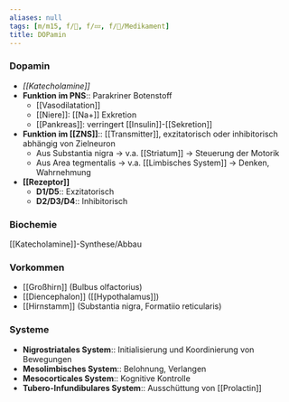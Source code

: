 ```yaml
---
aliases: null
tags: [m/m15, f/🧠, f/💤, f/💊/Medikament]
title: DOPamin
---
```

### Dopamin 
- *[[Katecholamine]]*
- **Funktion im PNS**:: Parakriner Botenstoff
	- [[Vasodilatation]]
	- [[Niere]]: [[Na+]] Exkretion
	- [[Pankreas]]: verringert [[Insulin]]-[[Sekretion]]
- **Funktion im [[ZNS]]**:: [[Transmitter]], exzitatorisch oder inhibitorisch abhängig von Zielneuron
	- Aus Substantia nigra → v.a. [[Striatum]] → Steuerung der Motorik
	- Aus Area tegmentalis → v.a. [[Limbisches System]] → Denken, Wahrnehmung
- **[[Rezeptor]]**
	- **D1/D5**:: Exzitatorisch
	- **D2/D3/D4**:: Inhibitorisch
### Biochemie
[[Katecholamine]]-Synthese/Abbau

### Vorkommen
- [[Großhirn]] (Bulbus olfactorius)
- [[Diencephalon]] ([[Hypothalamus]])
- [[Hirnstamm]] (Substantia nigra, Formatiio reticularis)

### Systeme
- **Nigrostriatales System**:: Initialisierung und Koordinierung von Bewegungen
- **Mesolimbisches System**:: Belohnung, Verlangen
- **Mesocorticales System**:: Kognitive Kontrolle
- **Tubero-Infundibulares System**:: Ausschüttung von [[Prolactin]]